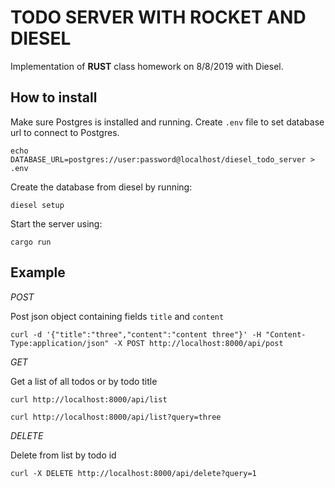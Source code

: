 # TODO SERVER WITH ROCKET AND DIESEL

Implementation of **RUST** class homework on 8/8/2019 with Diesel.

## How to install

Make sure Postgres is installed and running. Create `.env` file to set database url to connect to Postgres.

`echo DATABASE_URL=postgres://user:password@localhost/diesel_todo_server > .env`

Create the database from diesel by running:

`diesel setup`

Start the server using:

`cargo run`

## Example

_POST_

Post json object containing fields `title` and `content`

`curl -d '{"title":"three","content":"content three"}' -H "Content-Type:application/json" -X POST http://localhost:8000/api/post`

_GET_

Get a list of all todos or by todo title

`curl http://localhost:8000/api/list`

`curl http://localhost:8000/api/list?query=three`

_DELETE_

Delete from list by todo id

`curl -X DELETE http://localhost:8000/api/delete?query=1`
